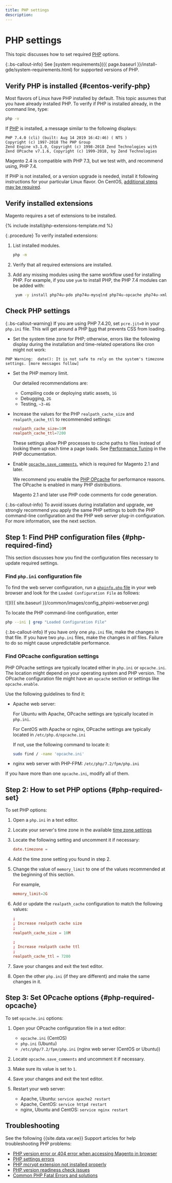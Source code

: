 ```yaml
---
title: PHP settings
description:
---
```


# PHP settings

This topic discusses how to set required [PHP](https://glossary.magento.com/php) options.

{:.bs-callout-info}
See [system requirements]({{ page.baseurl }}/install-gde/system-requirements.html) for supported versions of PHP.

## Verify PHP is installed {#centos-verify-php}

Most flavors of Linux have PHP installed by default.
This topic assumes that you have already installed PHP.
To verify if PHP is installed already, in the command line, type:

```bash
php -v
```

If [PHP](https://glossary.magento.com/php) is installed, a message similar to the following displays:

```terminal
PHP 7.4.0 (cli) (built: Aug 14 2019 16:42:46) ( NTS )
Copyright (c) 1997-2018 The PHP Group
Zend Engine v3.1.0, Copyright (c) 1998-2018 Zend Technologies with Zend OPcache v7.1.6, Copyright (c) 1999-2018, by Zend Technologies
```

Magento 2.4 is compatible with PHP 7.3, but we test with, and recommend using, PHP 7.4.

If PHP is not installed, or a version upgrade is needed, install it following instructions for your particular Linux flavor.
On CentOS, [additional steps may be required][].

## Verify installed extensions

Magento requires a set of extensions to be installed.

{% include install/php-extensions-template.md %}

{:.procedure}
To verify installed extensions:

1. List installed modules.

   ```bash
   php -m
   ```

1. Verify that all required extensions are installed.
1. Add any missing modules using the same workflow used for installing PHP. For example, if you use `yum` to install PHP, the PHP 7.4 modules can be added with:

   ```bash
    yum -y install php74u-pdo php74u-mysqlnd php74u-opcache php74u-xml php74u-gd php74u-devel php74u-mysql php74u-intl php74u-mbstring php74u-bcmath php74u-json php74u-iconv php74u-soap
   ```

## Check PHP settings

{:.bs-callout-warning}
If you are using PHP 7.4.20, set `pcre.jit=0` in your `php.ini` file. This will get around a PHP [bug](https://bugs.php.net/bug.php?id=81101) that prevents CSS from loading.

-  Set the system time zone for PHP; otherwise, errors like the following display during the installation and time-related operations like cron might not work:

```terminal
PHP Warning:  date(): It is not safe to rely on the system's timezone settings. [more messages follow]
```

-  Set the PHP memory limit.

   Our detailed recommendations are:

   -  Compiling code or deploying static assets, `1G`
   -  Debugging, `2G`
   -  Testing, `~3-4G`

-  Increase the values for the PHP `realpath_cache_size` and `realpath_cache_ttl` to recommended settings:

   ```conf
   realpath_cache_size=10M
   realpath_cache_ttl=7200
   ```

   These settings allow PHP processes to cache paths to files instead of looking them up each time a page loads. See [Performance Tuning](https://www.php.net/manual/en/ini.core.php) in the PHP documentation.

-  Enable [`opcache.save_comments`](https://www.php.net/manual/en/opcache.configuration.php#ini.opcache.save-comments), which is required for Magento 2.1 and later.

   We recommend you enable the [PHP OPcache](https://www.php.net/manual/en/book.opcache.php) for performance reasons. The OPcache is enabled in many PHP distributions.

   Magento 2.1 and later use PHP code comments for code generation.

{:.bs-callout-info}
To avoid issues during installation and upgrade, we strongly recommend you apply the same PHP settings to both the PHP command-line configuration and the PHP web server plug-in configuration. For more information, see the next section.

## Step 1: Find PHP configuration files {#php-required-find}

This section discusses how you find the configuration files necessary to update required settings.

### Find `php.ini` configuration file

To find the web server configuration, run a [`phpinfo.php` file]({{page.baseurl}}/install-gde/prereq/optional.html#install-optional-phpinfo) in your web browser and look for the `Loaded Configuration File` as follows:

![]({{ site.baseurl }}/common/images/config_phpini-webserver.png)

To locate the PHP command-line configuration, enter

```bash
php --ini | grep "Loaded Configuration File"
```

{:.bs-callout-info}
If you have only one `php.ini` file, make the changes in that file. If you have two `php.ini` files, make the changes in *all* files. Failure to do so might cause unpredictable performance.

### Find OPcache configuration settings

PHP OPcache settings are typically located either in `php.ini` or `opcache.ini`. The location might depend on your operating system and PHP version. The OPcache configuration file might have an `opcache` section or settings like `opcache.enable`.

Use the following guidelines to find it:

-  Apache web server:

   For Ubuntu with Apache, OPcache settings are typically located in `php.ini`.

   For CentOS with Apache or nginx, OPcache settings are typically located in `/etc/php.d/opcache.ini`

   If not, use the following command to locate it:

   ```bash
   sudo find / -name 'opcache.ini'
   ```

-  nginx web server with PHP-FPM: `/etc/php/7.2/fpm/php.ini`

If you have more than one `opcache.ini`, modify all of them.

## Step 2: How to set PHP options {#php-required-set}

To set PHP options:

1. Open a `php.ini` in a text editor.
1. Locate your server's time zone in the available [time zone settings](https://php.net/manual/en/timezones.php)
1. Locate the following setting and uncomment it if necessary:

   ```conf
   date.timezone =
   ```

1. Add the time zone setting you found in step 2.

1. Change the value of `memory_limit` to one of the values recommended at the beginning of this section.

   For example,

   ```conf
   memory_limit=2G
   ```

1. Add or update the `realpath_cache` configuration to match the following values:

   ```conf
   ;
   ; Increase realpath cache size
   ;
   realpath_cache_size = 10M

   ;
   ; Increase realpath cache ttl
   ;
   realpath_cache_ttl = 7200
   ```

1. Save your changes and exit the text editor.

1. Open the other `php.ini` (if they are different) and make the same changes in it.

## Step 3: Set OPcache options {#php-required-opcache}

To set `opcache.ini` options:

1. Open your OPcache configuration file in a text editor:

   -  `opcache.ini` (CentOS)
   -  `php.ini` (Ubuntu)
   -  `/etc/php/7.2/fpm/php.ini` (nginx web server (CentOS or Ubuntu))

1. Locate `opcache.save_comments` and uncomment it if necessary.
1. Make sure its value is set to `1`.
1. Save your changes and exit the text editor.
1. Restart your web server:

   -  Apache, Ubuntu: `service apache2 restart`
   -  Apache, CentOS: `service httpd restart`
   -  nginx, Ubuntu and CentOS: `service nginx restart`

## Troubleshooting

See the following {{site.data.var.ee}} Support articles for help troubleshooting PHP problems:

-  [PHP version error or 404 error when accessing Magento in browser](https://support.magento.com/hc/en-us/articles/360033117152-PHP-version-error-or-404-error-when-accessing-Magento-in-browser)
-  [PHP settings errors](https://support.magento.com/hc/en-us/articles/360034599631-PHP-settings-errors)
-  [PHP mcrypt extension not installed properly](https://support.magento.com/hc/en-us/articles/360034280132-PHP-mcrypt-extension-not-installed-properly-)
-  [PHP version readiness check issues](https://support.magento.com/hc/en-us/articles/360033546411)
-  [Common PHP Fatal Errors and solutions](https://support.magento.com/hc/en-us/articles/360030568432)

<!-- Link Definitions -->

[additional steps may be required]: https://wiki.centos.org/HowTos/php7
